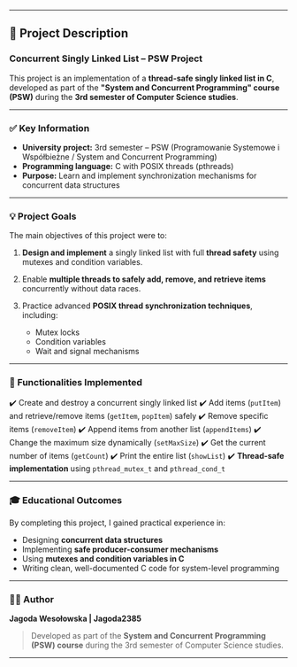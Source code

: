 
---

## 📝 Project Description

### Concurrent Singly Linked List – PSW Project

This project is an implementation of a **thread-safe singly linked list in C**, developed as part of the **"System and Concurrent Programming" course (PSW)** during the **3rd semester of Computer Science studies**.

---

### ✅ Key Information

* **University project:** 3rd semester – PSW (Programowanie Systemowe i Współbieżne / System and Concurrent Programming)
* **Programming language:** C with POSIX threads (pthreads)
* **Purpose:** Learn and implement synchronization mechanisms for concurrent data structures

---

### 💡 Project Goals

The main objectives of this project were to:

1. **Design and implement** a singly linked list with full **thread safety** using mutexes and condition variables.
2. Enable **multiple threads to safely add, remove, and retrieve items** concurrently without data races.
3. Practice advanced **POSIX thread synchronization techniques**, including:

   * Mutex locks
   * Condition variables
   * Wait and signal mechanisms

---

### 🔧 Functionalities Implemented

✔️ Create and destroy a concurrent singly linked list
✔️ Add items (`putItem`) and retrieve/remove items (`getItem`, `popItem`) safely
✔️ Remove specific items (`removeItem`)
✔️ Append items from another list (`appendItems`)
✔️ Change the maximum size dynamically (`setMaxSize`)
✔️ Get the current number of items (`getCount`)
✔️ Print the entire list (`showList`)
✔️ **Thread-safe implementation** using `pthread_mutex_t` and `pthread_cond_t`

---

### 🎓 Educational Outcomes

By completing this project, I gained practical experience in:

* Designing **concurrent data structures**
* Implementing **safe producer-consumer mechanisms**
* Using **mutexes and condition variables in C**
* Writing clean, well-documented C code for system-level programming

---

### 👩‍💻 Author

**Jagoda Wesołowska | Jagoda2385**

> Developed as part of the **System and Concurrent Programming (PSW) course** during the 3rd semester of Computer Science studies.

---

